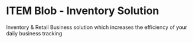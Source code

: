 # ITEM Blob - Inventory Solution
Inventory &amp; Retail Business solution which increases the efficiency of your daily business tracking
